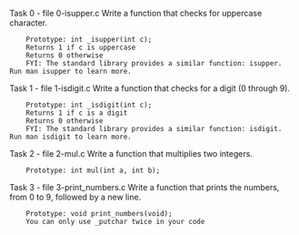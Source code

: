 Task 0 - file 0-isupper.c
	Write a function that checks for uppercase character.

		Prototype: int _isupper(int c);
		Returns 1 if c is uppercase
		Returns 0 otherwise
		FYI: The standard library provides a similar function: isupper. Run man isupper to learn more.

Task 1 - file 1-isdigit.c
	Write a function that checks for a digit (0 through 9).

		Prototype: int _isdigit(int c);
		Returns 1 if c is a digit
		Returns 0 otherwise
		FYI: The standard library provides a similar function: isdigit. Run man isdigit to learn more.

Task 2 - file 2-mul.c
	Write a function that multiplies two integers.

		Prototype: int mul(int a, int b);

Task 3 - file 3-print_numbers.c
	Write a function that prints the numbers, from 0 to 9, followed by a new line.

		Prototype: void print_numbers(void);
		You can only use _putchar twice in your code


